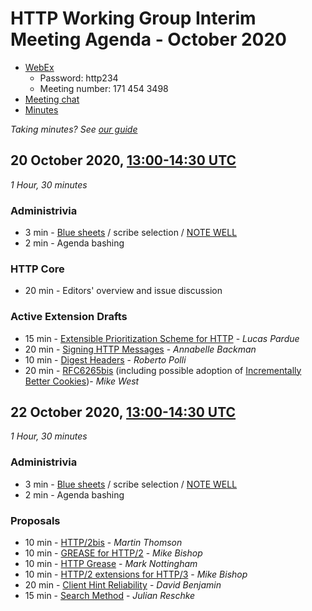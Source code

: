 # HTTP Working Group Interim Meeting Agenda - October 2020

* [WebEx](https://ietf.webex.com/ietf/j.php?MTID=mab38a071a948516f2d4a02a9e6eafe4b)
  - Password: http234
  - Meeting number: 171 454 3498
* [Meeting chat](xmpp:httpbis@jabber.ietf.org?join)
* [Minutes]()

*Taking minutes? See [our guide](https://github.com/httpwg/wiki/wiki/TakingMinutes)*

## 20 October 2020, [13:00-14:30 UTC](https://www.timeanddate.com/worldclock/fixedtime.html?msg=HTTP+Working+Group+October+2020+Interim+Session+I&iso=20201020T13&p1=%3A&ah=1&am=30)

_1 Hour, 30 minutes_

### Administrivia

*  3 min - [Blue sheets]() / scribe selection / [NOTE WELL](https://www.ietf.org/about/note-well/)
*  2 min - Agenda bashing

### HTTP Core

* 20 min - Editors' overview and issue discussion

### Active Extension Drafts

*  15 min - [Extensible Prioritization Scheme for HTTP](https://tools.ietf.org/html/draft-ietf-httpbis-priority) - _Lucas Pardue_
*  20 min - [Signing HTTP Messages](https://tools.ietf.org/html/draft-ietf-httpbis-message-signatures) - _Annabelle Backman_
*  10 min - [Digest Headers](https://tools.ietf.org/html/draft-ietf-httpbis-digest-headers) - _Roberto Polli_
*  20 min - [RFC6265bis](https://tools.ietf.org/html/draft-ietf-httpbis-rfc6265bis) (including possible adoption of [Incrementally Better Cookies](https://tools.ietf.org/html/draft-west-cookie-incrementalism))- _Mike West_



## 22 October 2020, [13:00-14:30 UTC](https://www.timeanddate.com/worldclock/fixedtime.html?msg=HTTP+Working+Group+October+2020+Interim+Session+II&iso=20201022T13&p1=1440&ah=1&am=30)


_1 Hour, 30 minutes_

### Administrivia

*  3 min - [Blue sheets]() / scribe selection / [NOTE WELL](https://www.ietf.org/about/note-well/)
*  2 min - Agenda bashing

### Proposals

* 10 min - [HTTP/2bis](https://datatracker.ietf.org/doc/html/draft-thomson-httpbis-http2bis) - _Martin Thomson_
* 10 min - [GREASE for HTTP/2](https://tools.ietf.org/html/draft-bishop-httpbis-grease) - _Mike Bishop_
* 10 min - [HTTP Grease](https://tools.ietf.org/html/draft-nottingham-http-grease) - _Mark Nottingham_
* 10 min - [HTTP/2 extensions for HTTP/3](https://datatracker.ietf.org/doc/html/draft-bishop-httpbis-altsvc-quic) - _Mike Bishop_
* 20 min - [Client Hint Reliability](https://tools.ietf.org/html/draft-davidben-http-client-hint-reliability) - _David Benjamin_
* 15 min - [Search Method](https://tools.ietf.org/html/draft-snell-search-method) - _Julian Reschke_

